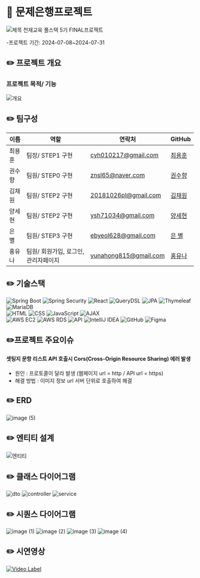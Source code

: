 # 📒 문제은행프로젝트 
![제목](https://github.com/user-attachments/assets/6ed0b36f-e492-4ba2-b2f9-898ff4c6c2d9)
천재교육 풀스택 5기 FINAL프로젝트 

-프로젝트 기간: 2024-07-08~2024-07-31

## ✏️ 프로젝트 개요
###  프로젝트 목적/ 기능

![개요](https://github.com/user-attachments/assets/d6b32a3c-ca89-4dae-9829-5d9708b2862b)


## ✏️ 팀구성

| 이름 | 역할 | 연락처 | GitHub |
|------|-----------------------|---------------|---------------|
| 최용훈 | 팀장/ STEP1 구현 | cyh010217@gmail.com | [최용훈](https://github.com/yh010217) |
| 권수향 | 팀원/ STEP0 구현 | znsl65@naver.com | [권수향](https://github.com/Suhayng) |
| 김채원 | 팀원/ STEP2 구현 | 20181026pl@gmail.com | [김채원](https://github.com/HEYWONY) |
| 양세현 | 팀원/ STEP2 구현 | ysh71034@gmail.com | [양세현](https://github.com/ysh71034) |
| 은 별 | 팀원/ STEP3 구현 | ebyeol628@gmail.com | [은 별](https://github.com/Agstarr) |
| 홍유나 | 팀원/ 회원가입, 로그인, 관리자페이지 | yunahong815@gmail.com | [홍유나](https://github.com/yuyuyu1123) |


## ✏️ 기술스택
![Spring Boot](https://img.shields.io/badge/Spring_Boot-6DB33F?style=for-the-badge&logo=spring-boot&logoColor=white)
![Spring Security](https://img.shields.io/badge/Spring_Secyrity-6DB33F?style=for-the-badge&logo=spring-security&logoColor=white)
![React](https://img.shields.io/badge/react-61DAFB?style=for-the-badge&logo=react&logoColor=white)
![QueryDSL](https://img.shields.io/badge/QueryDSL-4E7E5A?style=for-the-badge&logoColor=white)
![JPA](https://img.shields.io/badge/JPA-6DB33F?style=for-the-badge&logo=hibernate&logoColor=white)
![Thymeleaf](https://img.shields.io/badge/Thymeleaf-005F0F?style=for-the-badge&logo=thymeleaf&logoColor=white) 
![MariaDB](https://img.shields.io/badge/MariaDB-003545?style=for-the-badge&logo=mariadb&logoColor=white) <br>
![HTML](https://img.shields.io/badge/HTML5-E34F26?style=for-the-badge&logo=html5&logoColor=white)
![CSS](https://img.shields.io/badge/CSS3-1572B6?style=for-the-badge&logo=css3&logoColor=white)
![JavaScript](https://img.shields.io/badge/JavaScript-F7DF1E?style=for-the-badge&logo=javascript&logoColor=black) 
![AJAX](https://img.shields.io/badge/AJAX-0769AD?style=for-the-badge&logo=ajax&logoColor=white) <br>
![AWS EC2](https://img.shields.io/badge/AWSEC2-FF6F00?style=for-the-badge&logo=amazon-aws&logoColor=white)
![AWS RDS](https://img.shields.io/badge/AWSRDS-FF6F00?style=for-the-badge&logo=amazon-aws&logoColor=white)
![API](https://img.shields.io/badge/API-000000?style=for-the-badge&logo=api&logoColor=white)
![IntelliJ IDEA](https://img.shields.io/badge/IntelliJ_IDEA-000000?style=for-the-badge&logo=intellij-idea&logoColor=white)
![GitHub](https://img.shields.io/badge/GitHub-181717?style=for-the-badge&logo=github&logoColor=white)
![Figma](https://img.shields.io/badge/Figma-F24E1E?style=for-the-badge&logo=figma&logoColor=white)


## ✏️프로젝트 주요이슈
#### 셋팅지 문항 리스트 API 호출시 Cors(Cross-Origin Resource Sharing) 에러 발생

- 원인 :  프로토콜이 달라 발생 (웹페이지  url  =  http  / API url  = https) 
- 해결 방법 : 이미지 정보 url  서버 단위로 호출하여 해결 

##  ✏️ ERD
![image (5)](https://github.com/user-attachments/assets/36362069-5302-4555-894f-a095a2f64e48)


## ✏️ 엔티티 설계
![엔티티](https://github.com/user-attachments/assets/6fd6388b-cbc7-4951-9f47-57642d841efd)

## ✏️ 클래스 다이어그램
![dto](https://github.com/user-attachments/assets/cc862ffe-d721-4547-bc62-2e27757cfde9)
![controller](https://github.com/user-attachments/assets/3a5a3c73-c030-491e-9841-0e240c90a7ea)
![service](https://github.com/user-attachments/assets/bf1f3190-01d2-437e-8f47-dc37a32fc229)


## ✏️ 시퀀스 다이어그램
![image (1)](https://github.com/user-attachments/assets/b5cd95c7-90d2-4207-95a6-82b85937023e)
![image (2)](https://github.com/user-attachments/assets/51c4a83f-9d60-4db9-9ca1-46372e649680)
![image (3)](https://github.com/user-attachments/assets/8631af61-243a-4be2-b8e1-f91165cb84f4)
![image (4)](https://github.com/user-attachments/assets/fca93c27-6a29-4c0d-b776-b42a166aa743)


## ✏️ 시연영상
[![Video Label](http://img.youtube.com/vi/59USvjy2toI/0.jpg)](https://www.youtube.com/watch?v=e-32g30iVSI)
